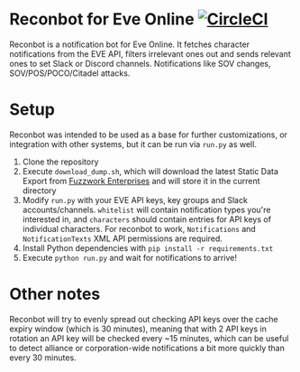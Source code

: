 Reconbot for Eve Online [![CircleCI](https://circleci.com/gh/flakas/reconbot.svg?style=svg)](https://circleci.com/gh/flakas/reconbot)
=======================

Reconbot is a notification bot for Eve Online.
It fetches character notifications from the EVE API, filters irrelevant ones out and sends relevant ones to set Slack or Discord channels.
Notifications like SOV changes, SOV/POS/POCO/Citadel attacks.

# Setup

Reconbot was intended to be used as a base for further customizations, or integration with other systems, but it can be run via `run.py` as well.

1. Clone the repository
2. Execute `download_dump.sh`, which will download the latest Static Data Export from [Fuzzwork Enterprises](https://www.fuzzwork.co.uk/) and will store it in the current directory
3. Modify `run.py` with your EVE API keys, key groups and Slack accounts/channels.
`whitelist` will contain notification types you're interested in, and `characters` should contain entries for API keys of individual characters. For reconbot to work, `Notifications` and `NotificationTexts` XML API permissions are required.
4. Install Python dependencies with `pip install -r requirements.txt`
5. Execute `python run.py` and wait for notifications to arrive!

# Other notes

Reconbot will try to evenly spread out checking API keys over the cache expiry window (which is 30 minutes), meaning that with 2 API keys in rotation an API key will be checked every ~15 minutes, which can be useful to detect alliance or corporation-wide notifications a bit more quickly than every 30 minutes.
